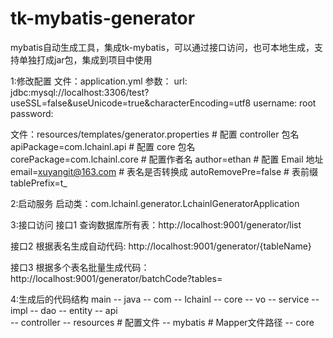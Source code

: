 # tk-mybatis-generator
mybatis自动生成工具，集成tk-mybatis，可以通过接口访问，也可本地生成，支持单独打成jar包，集成到项目中使用

1:修改配置
  文件：application.yml
  参数：
    url: jdbc:mysql://localhost:3306/test?useSSL=false&useUnicode=true&characterEncoding=utf8
    username: root
    password:
    
  文件：resources/templates/generator.properties
    # 配置 controller 包名
    apiPackage=com.lchainl.api
    # 配置 core 包名
    corePackage=com.lchainl.core
    # 配置作者名
    author=ethan
    # 配置 Email 地址
    email=xuyangit@163.com
    # 表名是否转换成
    autoRemovePre=false
    # 表前缀
    tablePrefix=t_
  
2:启动服务
  启动类：com.lchainl.generator.LchainlGeneratorApplication

3:接口访问
  接口1 查询数据库所有表：http://localhost:9001/generator/list

  接口2 根据表名生成自动代码: http://localhost:9001/generator/{tableName}
  
  接口3 根据多个表名批量生成代码：http://localhost:9001/generator/batchCode?tables=

4:生成后的代码结构
  main
    -- java
      -- com
        -- lchainl
          -- core
            -- vo
            -- service
              -- impl
            -- dao
            -- entity
          -- api  
            -- controller
    -- resources # 配置文件
      -- mybatis # Mapper文件路径
        -- core
    
  
